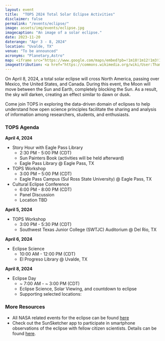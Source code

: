 ```yaml
---
layout: event
title:  "TOPS 2024 Total Solar Eclipse Activities"
disclaimer: false
permalink: "/events/eclipse/"
image: assets/img/events/eclipse.jpg
imagecaption: "An image of a solar eclipse."
date: 2023-11-20
daterange: "Apr 3 - 8, 2024"
location: "Uvalde, TX"
venue: "To be announced"
acronyms: "Planetary,Astro"
map: <iframe src="https://www.google.com/maps/embed?pb=!1m18!1m12!1m3!1d62542.797075592076!2d-99.79996562205729!3d29.210134972682102!2m3!1f0!2f0!3f0!3m2!1i1024!2i768!4f13.1!3m3!1m2!1s0x865ee140326f39dd%3A0xa5b0b5d62bab238c!2sUvalde%2C%20TX%2078801!5e0!3m2!1sen!2sus!4v1706203388227!5m2!1sen!2sus" width="600" height="450" style="border:0;" allowfullscreen="" loading="lazy" referrerpolicy="no-referrer-when-downgrade"></iframe>
imageattribution: <a href="https://commons.wikimedia.org/wiki/User:Thammarith">Thammarith Likittheerameth</a>, <a href="https://commons.wikimedia.org/wiki/File:2019-12-26_Annular-Solar-Eclipse-in-Singapore.jpg">2019-12-26 Annular-Solar-Eclipse-in-Singapore</a>, <a href="https://creativecommons.org/licenses/by-sa/4.0/legalcode" rel="license">CC BY-SA 4.0</a>
---
```


On April 8, 2024, a total solar eclipse will cross North America, passing over Mexico, the United States, and Canada. During this event, the Moon will move between the Sun and Earth, completely blocking the Sun. As a result, the sky will darken, creating an effect similar to dawn or dusk.  

Come join TOPS in exploring the data-driven domain of eclipses to help understand how open science principles facilitate the sharing and analysis of information among researchers, students, and enthusiasts.

### TOPS Agenda

**April 4, 2024**

- Story Hour with Eagle Pass Library
  - 2:30 PM - 5:00 PM (CDT)
  - Sun Painters Book (activities will be held afterward)
  - Eagle Pass Library @ Eagle Pass, TX
- TOPS Workshop
  - 3:00 PM – 5:00 PM (CDT)
  - Eagle Pass Campus (Sul Ross State University) @ Eagle Pass, TX
- Cultural Eclipse Conference
  - 6:00 PM - 8:00 PM (CDT) 
  - Panel Discussion
  - Location TBD
  
**April 5, 2024**

- TOPS Workshop
  - 3:00 PM - 5:30 PM (CDT)
  - Southwest Texas Junior College (SWTJC) Auditorium @ Del Rio, TX
  
**April 6, 2024**

- Eclipse Science
  - 10:00 AM - 12:00 PM (CDT)
  - El Progreso Library @ Uvalde, TX

**April 8, 2024**

- Eclipse Day
  - ~ 7:00 AM - ~ 3:00 PM (CDT)
  - Eclipse Science, Solar Viewing, and countdown to eclipse
  - Supporting selected locations:
  


### More Resources

- All NASA related events for the eclipse can be found [here](https://science.nasa.gov/eclipses/events/)
- Check out the SunSketcher app to participate in smartphone observations of the eclipse with fellow citizen scientists.  Details can be found [here](https://sunsketcher.org/index.php).